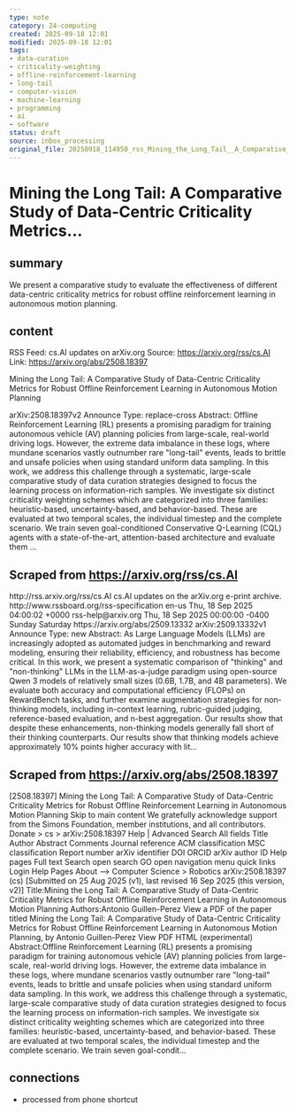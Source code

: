 ```yaml
---
type: note
category: 24-computing
created: 2025-09-18 12:01
modified: 2025-09-18 12:01
tags:
- data-curation
- criticality-weighting
- offline-reinforcement-learning
- long-tail
- computer-vision
- machine-learning
- programming
- ai
- software
status: draft
source: inbox_processing
original_file: 20250918_114950_rss_Mining_the_Long_Tail__A_Comparative_Study_of_Data-.txt
---
```



# Mining the Long Tail: A Comparative Study of Data-Centric Criticality Metrics...

## summary
We present a comparative study to evaluate the effectiveness of different data-centric criticality metrics for robust offline reinforcement learning in autonomous motion planning.

## content
RSS Feed: cs.AI updates on arXiv.org
Source: https://arxiv.org/rss/cs.AI
Link: https://arxiv.org/abs/2508.18397

Mining the Long Tail: A Comparative Study of Data-Centric Criticality Metrics for Robust Offline Reinforcement Learning in Autonomous Motion Planning

arXiv:2508.18397v2 Announce Type: replace-cross Abstract: Offline Reinforcement Learning (RL) presents a promising paradigm for training autonomous vehicle (AV) planning policies from large-scale, real-world driving logs. However, the extreme data imbalance in these logs, where mundane scenarios vastly outnumber rare "long-tail" events, leads to brittle and unsafe policies when using standard uniform data sampling. In this work, we address this challenge through a systematic, large-scale comparative study of data curation strategies designed to focus the learning process on information-rich samples. We investigate six distinct criticality weighting schemes which are categorized into three families: heuristic-based, uncertainty-based, and behavior-based. These are evaluated at two temporal scales, the individual timestep and the complete scenario. We train seven goal-conditioned Conservative Q-Learning (CQL) agents with a state-of-the-art, attention-based architecture and evaluate them ...

## Scraped from https://arxiv.org/rss/cs.AI
<?xml version='1.0' encoding='UTF-8'?>
<rss xmlns:arxiv="http://arxiv.org/schemas/atom" xmlns:dc="http://purl.org/dc/elements/1.1/" xmlns:atom="http://www.w3.org/2005/Atom" xmlns:content="http://purl.org/rss/1.0/modules/content/" version="2.0">
  <channel>
    <title>cs.AI updates on arXiv.org</title>
    <link>http://rss.arxiv.org/rss/cs.AI</link>
    <description>cs.AI updates on the arXiv.org e-print archive.</description>
    <atom:link href="http://rss.arxiv.org/rss/cs.AI" rel="self" type="application/rss+xml"/>
    <docs>http://www.rssboard.org/rss-specification</docs>
    <language>en-us</language>
    <lastBuildDate>Thu, 18 Sep 2025 04:00:02 +0000</lastBuildDate>
    <managingEditor>rss-help@arxiv.org</managingEditor>
    <pubDate>Thu, 18 Sep 2025 00:00:00 -0400</pubDate>
    <skipDays>
      <day>Sunday</day>
      <day>Saturday</day>
    </skipDays>
    <item>
      <title>Explicit Reasoning Makes Better Judges: A Systematic Study on Accuracy, Efficiency, and Robustness</title>
      <link>https://arxiv.org/abs/2509.13332</link>
      <description>arXiv:2509.13332v1 Announce Type: new 
Abstract: As Large Language Models (LLMs) are increasingly adopted as automated judges in benchmarking and reward modeling, ensuring their reliability, efficiency, and robustness has become critical. In this work, we present a systematic comparison of "thinking" and "non-thinking" LLMs in the LLM-as-a-judge paradigm using open-source Qwen 3 models of relatively small sizes (0.6B, 1.7B, and 4B parameters). We evaluate both accuracy and computational efficiency (FLOPs) on RewardBench tasks, and further examine augmentation strategies for non-thinking models, including in-context learning, rubric-guided judging, reference-based evaluation, and n-best aggregation. Our results show that despite these enhancements, non-thinking models generally fall short of their thinking counterparts. Our results show that thinking models achieve approximately 10% points higher accuracy with lit...


## Scraped from https://arxiv.org/abs/2508.18397
[2508.18397] Mining the Long Tail: A Comparative Study of Data-Centric Criticality Metrics for Robust Offline Reinforcement Learning in Autonomous Motion Planning Skip to main content We gratefully acknowledge support from the Simons Foundation, member institutions, and all contributors. Donate &gt; cs &gt; arXiv:2508.18397 Help | Advanced Search All fields Title Author Abstract Comments Journal reference ACM classification MSC classification Report number arXiv identifier DOI ORCID arXiv author ID Help pages Full text Search open search GO open navigation menu quick links Login Help Pages About --> Computer Science > Robotics arXiv:2508.18397 (cs) [Submitted on 25 Aug 2025 (v1), last revised 16 Sep 2025 (this version, v2)] Title:Mining the Long Tail: A Comparative Study of Data-Centric Criticality Metrics for Robust Offline Reinforcement Learning in Autonomous Motion Planning Authors:Antonio Guillen-Perez View a PDF of the paper titled Mining the Long Tail: A Comparative Study of Data-Centric Criticality Metrics for Robust Offline Reinforcement Learning in Autonomous Motion Planning, by Antonio Guillen-Perez View PDF HTML (experimental) Abstract:Offline Reinforcement Learning (RL) presents a promising paradigm for training autonomous vehicle (AV) planning policies from large-scale, real-world driving logs. However, the extreme data imbalance in these logs, where mundane scenarios vastly outnumber rare &#34;long-tail&#34; events, leads to brittle and unsafe policies when using standard uniform data sampling. In this work, we address this challenge through a systematic, large-scale comparative study of data curation strategies designed to focus the learning process on information-rich samples. We investigate six distinct criticality weighting schemes which are categorized into three families: heuristic-based, uncertainty-based, and behavior-based. These are evaluated at two temporal scales, the individual timestep and the complete scenario. We train seven goal-condit...


## connections
- processed from phone shortcut
